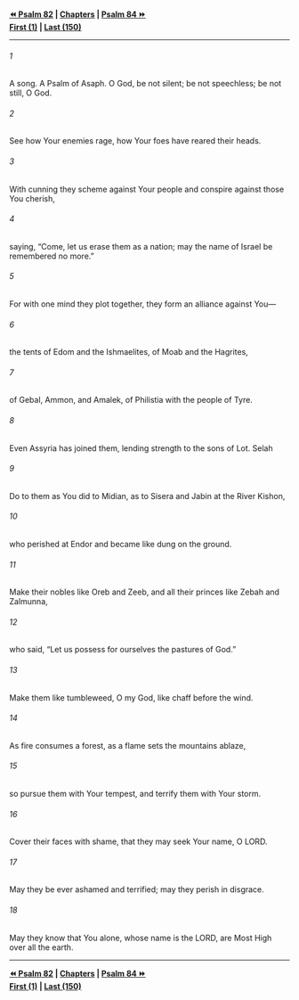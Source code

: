   
**[⏪ Psalm 82](./Psalm%2082.md) | [Chapters](./_index.md) | [Psalm 84 ⏩](./Psalm%2084.md)**  
**[First (1)](./Psalm%201.md) | [Last (150)](./Psalm%20150.md)**  
  
---  
  
###### 1  
A song. A Psalm of Asaph. O God, be not silent; be not speechless; be not still, O God.  
  
###### 2  
See how Your enemies rage, how Your foes have reared their heads.  
  
###### 3  
With cunning they scheme against Your people and conspire against those You cherish,  
  
###### 4  
saying, “Come, let us erase them as a nation; may the name of Israel be remembered no more.”  
  
###### 5  
For with one mind they plot together, they form an alliance against You—  
  
###### 6  
the tents of Edom and the Ishmaelites, of Moab and the Hagrites,  
  
###### 7  
of Gebal, Ammon, and Amalek, of Philistia with the people of Tyre.  
  
###### 8  
Even Assyria has joined them, lending strength to the sons of Lot. Selah  
  
###### 9  
Do to them as You did to Midian, as to Sisera and Jabin at the River Kishon,  
  
###### 10  
who perished at Endor and became like dung on the ground.  
  
###### 11  
Make their nobles like Oreb and Zeeb, and all their princes like Zebah and Zalmunna,  
  
###### 12  
who said, “Let us possess for ourselves the pastures of God.”  
  
###### 13  
Make them like tumbleweed, O my God, like chaff before the wind.  
  
###### 14  
As fire consumes a forest, as a flame sets the mountains ablaze,  
  
###### 15  
so pursue them with Your tempest, and terrify them with Your storm.  
  
###### 16  
Cover their faces with shame, that they may seek Your name, O LORD.  
  
###### 17  
May they be ever ashamed and terrified; may they perish in disgrace.  
  
###### 18  
May they know that You alone, whose name is the LORD, are Most High over all the earth.  
  
  
---  
  
**[⏪ Psalm 82](./Psalm%2082.md) | [Chapters](./_index.md) | [Psalm 84 ⏩](./Psalm%2084.md)**  
**[First (1)](./Psalm%201.md) | [Last (150)](./Psalm%20150.md)**  
  
